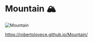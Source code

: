 # Mountain 🏔

![Mountain](https://user-images.githubusercontent.com/48356710/141651951-d8abea43-6987-4604-b241-77397d067667.png)

https://robertolovece.github.io/Mountain/
